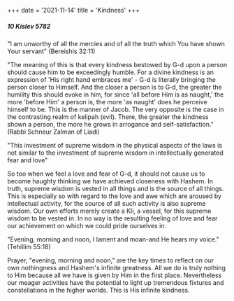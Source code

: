 +++
date = '2021-11-14'
title = 'Kindness'
+++

##### 10 Kislev 5782

"I am unworthy of all the mercies and of all the truth which You have shown Your servant" (Bereishis 32:11)

"The meaning of this is that every kindness bestowed by G-d upon a person should cause him to be exceedingly humble. For a divine kindness is an expression of 'His right hand embraces me' - G-d is literally bringing the person closer to Himself. And the closer a person is to G‑d, the greater the humility this should evoke in him, for since 'all before Him is as naught,' the more 'before Him' a person is, the more 'as naught' does he perceive himself to be. This is the manner of Jacob. The very opposite is the case in the contrasting realm of kelipah (evil). There, the greater the kindness shown a person, the more he grows in arrogance and self-satisfaction." (Rabbi Schneur Zalman of Liadi)

"This investment of supreme wisdom in the physical aspects of the laws is not similar to the investment of supreme wisdom in intellectually generated fear and love"

So too when we feel a love and fear of G-d, it should not cause us to become haughty thinking we have achieved closeness with Hashem. In truth, supreme wisdom is vested in all things and is the source of all things. This is especially so with regard to the love and awe which are aroused by intellectual activity, for the source of all such activity is also supreme wisdom. Our own efforts merely create a Kli, a vessel, for this supreme wisdom to be vested in. In no way is the resulting feeling of love and fear our achievement on which we could pride ourselves in.

"Evening, morning and noon, I lament and moan-and He hears my voice." (Tehillim 55:18)

Prayer, "evening, morning and noon," are the key times to reflect on our own nothingness and Hashem's infinite greatness. All we do is truly nothing to Him because all we have is given by Him in the first place. Nevertheless our meager activities have the potential to light up tremendous fixtures and constellations in the higher worlds. This is His infinite kindness.
